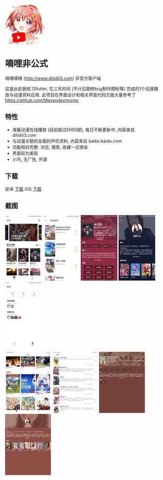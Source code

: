 <img src="https://github.com/re-esper/flutter_douga/blob/master/assets/icon.png" width="128">

# 嘀哩非公式
嘀哩嘀哩 (http://www.dilidili3.com) 非官方客户端

这是此前我练习flutter, 花三天时间 (不计后期修bug制作图标等) 完成的1个动漫播放与动漫资料应用. 此项目在界面设计和相关界面代码方面大量参考了 https://github.com/Mayandev/morec

## 特性
- 海量动漫在线播放 (目前超过5000部), 每日不断更新中, 内容来自 dilidili3.com
- 与动漫关联的全面的声优资料, 内容来自 baike.baidu.com
- 功能相对完整: 浏览, 搜索, 收藏一应俱全
- 界面较为美观
- 小巧, 无广告, 开源

## 下载
安卓 [下载](https://github.com/re-esper/flutter_douga/blob/master/bin/flutter_douga.apk)
iOS [下载](https://github.com/re-esper/flutter_douga/blob/master/bin/flutter_douga.ipa)

## 截图
<img src="https://github.com/re-esper/flutter_douga/blob/master/screenshot/android-1.jpg" width="120">    <img src="https://github.com/re-esper/flutter_douga/blob/master/screenshot/android-2.jpg" width="120">    <img src="https://github.com/re-esper/flutter_douga/blob/master/screenshot/android-3.jpg" width="120">    <img src="https://github.com/re-esper/flutter_douga/blob/master/screenshot/android-4.jpg" width="120">    <img src="https://github.com/re-esper/flutter_douga/blob/master/screenshot/android-5.jpg" width="120">

<img src="https://github.com/re-esper/flutter_douga/blob/master/screenshot/ipad-1.jpg" width="150">    <img src="https://github.com/re-esper/flutter_douga/blob/master/screenshot/ipad-2.jpg" width="150">    <img src="https://github.com/re-esper/flutter_douga/blob/master/screenshot/ipad-3.jpg" width="150">    <img src="https://github.com/re-esper/flutter_douga/blob/master/screenshot/ipad-4.jpg" width="150">





